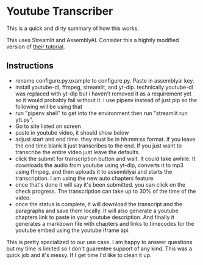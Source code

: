 # Youtube Transcriber

This is a quick and dirty summary of how this works.

This uses Streamlit and AssemblyAI. Consider this a hightly modified version of [their tutorial](https://www.assemblyai.com/blog/how-to-make-a-web-app-that-transcribes-youtube-videos-with-streamlit/). 

## Instructions
* rename configure.py.example to configure.py. Paste in assemblyai key.
* install youtube-dl, ffmpeg, streamlit, and yt-dlp. technically youtube-dl was replaced with yt-dlp but i haven't removed it as a requirement yet so it would probably fail without it. i use pipenv instead of just pip so the following will be using that
* run "pipenv shell" to get into the environment then run "streamlit run ytt.py". 
* Go to site listed on screen
* paste in youtube video, it should show below
* adjust start and end time. they must be in hh:mm:ss format. if you leave the end time blank it just transcribes to the end. If you just want to transcribe the entire video just leave the defaults. 
* click the submit for transcription button and wait. It could take awhile. It downloads the audio from youtube using yt-dlp, converts it to mp3 using ffmpeg, and then uploads it to assemblyai and starts the transcription. I am using the new auto chapters feature.
* once that's done it will say it's been submitted. you can click on the check progress. The transcription can take up to 30% of the time of the video. 
* once the status is complete, it will download the transcript and the paragraphs and save them locally. It will also generate a youtube chapters link to paste in your youtube description. And finally it generates a markdown file with chapters and links to timecodes for the youtube embed using the youtube iframe api.

This is pretty specialized to our use case. I am happy to answer questions but my time is limited so I don't guarentee support of any kind. This was a quick job and it's messy. If I get time I'd like to clean it up. 